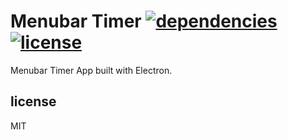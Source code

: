 # Menubar Timer [![dependencies][dep-img]][dep-url] [![license][lic-img]][lic-url]

[dep-img]: https://david-dm.org/mathiasvr/menubar-timer.svg
[dep-url]: https://david-dm.org/mathiasvr/menubar-timer
[lic-img]: http://img.shields.io/:license-MIT-blue.svg
[lic-url]: http://mvr.mit-license.org

Menubar Timer App built with Electron.

## license

MIT
